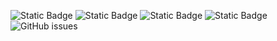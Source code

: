 ![Static Badge](https://img.shields.io/badge/blacklists-60-000000) ![Static Badge](https://img.shields.io/badge/blacklisted-2957723-cc0000) ![Static Badge](https://img.shields.io/badge/whitelisted-2242-00CC00) ![Static Badge](https://img.shields.io/badge/streaming_blacklist-28106-000000) ![GitHub issues](https://img.shields.io/github/issues/fabriziosalmi/blacklists)
